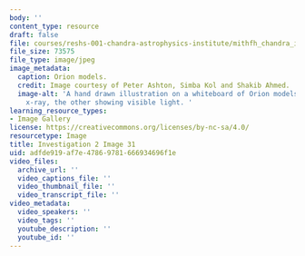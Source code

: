 ```yaml
---
body: ''
content_type: resource
draft: false
file: courses/reshs-001-chandra-astrophysics-institute/mithfh_chandra_inv2_model1.jpg
file_size: 73575
file_type: image/jpeg
image_metadata:
  caption: Orion models.
  credit: Image courtesy of Peter Ashton, Simba Kol and Shakib Ahmed.
  image-alt: 'A hand drawn illustration on a whiteboard of Orion models, one showing
    x-ray, the other showing visible light. '
learning_resource_types:
- Image Gallery
license: https://creativecommons.org/licenses/by-nc-sa/4.0/
resourcetype: Image
title: Investigation 2 Image 31
uid: adfde919-af7e-4786-9781-666934696f1e
video_files:
  archive_url: ''
  video_captions_file: ''
  video_thumbnail_file: ''
  video_transcript_file: ''
video_metadata:
  video_speakers: ''
  video_tags: ''
  youtube_description: ''
  youtube_id: ''
---
```

